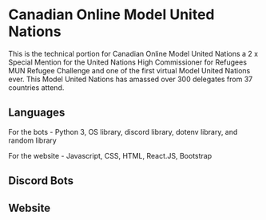 # Canadian Online Model United Nations 

This is the technical portion for Canadian Online Model United Nations a 2 x Special Mention for the United Nations
High Commissioner for Refugees MUN Refugee Challenge and one of the first virtual Model United Nations ever. 
This Model United Nations has amassed over 300 delegates from 37 countries attend. 

<h2> Languages </h2>
For the bots - Python 3, OS library, discord library, dotenv library, and random library

For the website - Javascript, CSS, HTML, React.JS, Bootstrap

<h2> Discord Bots </h2>

<h2> Website </h2>
